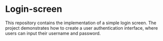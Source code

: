 # Login-screen
 This repository contains the implementation of a simple login screen. The project demonstrates how to create a user authentication interface, where users can input their username and password.

